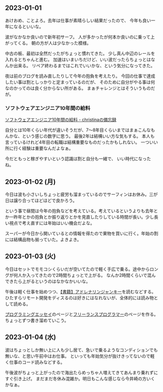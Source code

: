 ## 2023-01-01

あけおめ、ことよろ。去年は仕事が素晴らしい結果だったので、
今年も良い一年になるといいな。

波がなかなか良いので新年初サーフ。
人が多かったが何本か良いのに乗って上がってくる。
朝の方が人は少なかった模様。

中古の板、最初は全然だったがちょっと慣れてきた。
少し真ん中辺のレールを入れるとちゃんと進む。
加速はいまいちだけど、いい波だったらちょっとはなんか出来る。
リペア終わるまではこれでいいかな、という気分になってきた。

夜は前のブログを読み直したりして今年の抱負を考えたり。
今回の仕事で達成したい事は割としっかりと定まっているのだが、
そのために自分がやる事は何なのかってのは良く分からない所がある。
まぁチャレンジとはそういうものだが。

### ソフトウェアエンジニア10年間の給料

[ソフトウェアエンジニア10年間の給料 - christinaの備忘録](https://christina.hatenablog.com/entry/2023/01/01/152504)

自分とは10年くらい年代が違いそうだが、7〜8年目くらいまではまぁこんなもんかな、という感じの数字に思う。
最後2年は結構いい方な気もする。
本人も言っているけれど4年目の転職は結構重要なものだったかもしれない。
一ついい所に行く経験は重要なんだよなぁ。

今だともっと稼ぎやすいという認識は割と自分も一緒で、
いい時代になったね。

## 2023-01-02 (月)

今日は波も小さいしちょっと疲労も溜まっているのでサーフィンはお休み。三が日は譲り合ってほどほどで良かろう。

という事で昼間は今年の抱負などを考えている。考えているというよりも去年とか一昨年とかの抱負とか振り返りとかを見直したりしている時間が長い。少し長い視点で考え直すには年始はいい機会だよな。

スーパーが今日から開いているとの情報を得たので果物を買いに行く。年始の割には結構品物も揃っていた。よきよき。

## 2023-01-03 (火)

今日はセットでモモコシくらいだが空いてたので軽く手広で乗る。途中からロングが何人か入ってきたので2時間ちょっとで上がる。
なんか2時間くらいで混んできたら上がるというのはなかなかいいな。

午後は軽く仕事を始めつつ、[【書籍】アドレナリンジャンキー](【書籍】アドレナリンジャンキー.md)を読むなどする。
ひたすらリモート開発をディスるのは好きにはなれないが、全体的には読み物として読める。

[プログラミングエッセイ](プログラミングエッセイ.md)のページと[フリーランスプログラマー](フリーランスプログラマー.md)のページを作る。ちょっとずつ書き溜めていこう。

## 2023-01-04 (水)

波はちょっとしか無い上に人も少し居て、急いで乗るようなコンディションでも無いな、と思い午前中はお仕事。
といっても年始気分が抜けきってないので軽く仕事のコード読みなどする。

午後波がちょっと上がったので海出たらめっちゃ人増えてきてあんまり乗れずにすぐ引き上げ。
まだまだ冬休み混雑か。明日もこんな感じなら今井崎の方いくかなぁ。